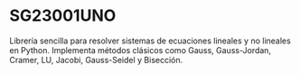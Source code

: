 # SG23001UNO

Librería sencilla para resolver sistemas de ecuaciones lineales y no lineales en Python. Implementa métodos clásicos como Gauss, Gauss-Jordan, Cramer, LU, Jacobi, Gauss-Seidel y Bisección.
